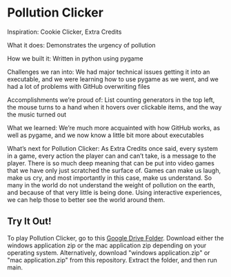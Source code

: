 <h1>Pollution Clicker</h1>
<p>Inspiration: Cookie Clicker, Extra Credits

What it does: Demonstrates the urgency of pollution

How we built it: Written in python using pygame

Challenges we ran into: We had major technical issues getting it into an executable, and we were learning how to use pygame as we went, and we had a lot of problems with GitHub overwriting files

Accomplishments we’re proud of: List counting generators in the top left, the mouse turns to a hand when it hovers over clickable items, and the way the music turned out

What we learned: We’re much more acquainted with how GitHub works, as well as pygame, and we now know a little bit more about executables

What’s next for Pollution Clicker: As Extra Credits once said, every system in a game, every action the player can and can’t take, is a message to the player. There is so much deep meaning that can be put into video games that we have only just scratched the surface of. Games can make us laugh, make us cry, and most importantly in this case, make us understand. So many in the world do not understand the weight of pollution on the earth, and because of that very little is being done. Using interactive experiences, we can help those to better see the world around them.</p>
<h2>Try It Out!</h2>
<p>To play Pollution Clicker, go to this <a href="https://drive.google.com/drive/folders/19k_O0aGP9s9sbneDn8fjyjOoktIQbBE9?usp=sharing">Google Drive Folder</a>. Download either the windows application zip or the mac application zip depending on your operating system. Alternatively, download "windows application.zip" or "mac application.zip" from this repository. Extract the folder, and then run main.</p>
